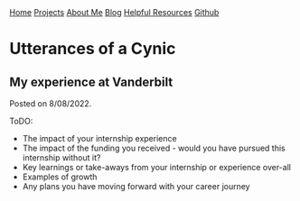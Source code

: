 <base href="https://clin1234.github.io/">
<nav>
      <a href="index.html">Home</a>
      <a href="projects/index.html">Projects</a>
      <a href="aboutme.html">About Me</a>
      <a href="blog/index.html">Blog</a>
      <a href="resources.html">Helpful Resources</a>
      <a href="https://github.com/clin1234/">Github</a>
</nav>

# Utterances of a Cynic

## My experience at Vanderbilt
Posted on 8/08/2022.

ToDO:
* The impact of your internship experience
* The impact of the funding you received - would you have pursued this internship without it?
* Key learnings or take-aways from your internship or experience over-all
* Examples of growth
* Any plans you have moving forward with your career journey
